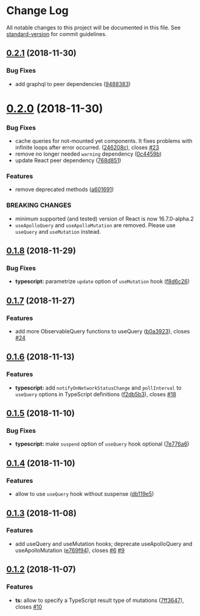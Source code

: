 # Change Log

All notable changes to this project will be documented in this file. See [standard-version](https://github.com/conventional-changelog/standard-version) for commit guidelines.

<a name="0.2.1"></a>
## [0.2.1](https://github.com/trojanowski/react-apollo-hooks/compare/v0.2.0...v0.2.1) (2018-11-30)


### Bug Fixes

* add graphql to peer dependencies ([9488383](https://github.com/trojanowski/react-apollo-hooks/commit/9488383))



<a name="0.2.0"></a>
# [0.2.0](https://github.com/trojanowski/react-apollo-hooks/compare/v0.1.8...v0.2.0) (2018-11-30)


### Bug Fixes

* cache queries for not-mounted yet components. It fixes problems with infinite loops after error occurred. ([246208c](https://github.com/trojanowski/react-apollo-hooks/commit/246208c)), closes [#23](https://github.com/trojanowski/react-apollo-hooks/issues/23)
* remove no longer needed `warning` dependency ([0c4459b](https://github.com/trojanowski/react-apollo-hooks/commit/0c4459b))
* update React peer dependency ([768d851](https://github.com/trojanowski/react-apollo-hooks/commit/768d851))


### Features

* remove deprecated methods ([a601691](https://github.com/trojanowski/react-apollo-hooks/commit/a601691))


### BREAKING CHANGES

* minimum supported (and tested) version of React is now 16.7.0-alpha.2
* `useApolloQuery` and `useApolloMutation` are removed. Please use `useQuery` and `useMutation` instead.



<a name="0.1.8"></a>
## [0.1.8](https://github.com/trojanowski/react-apollo-hooks/compare/v0.1.7...v0.1.8) (2018-11-29)


### Bug Fixes

* **typescript:** parametrize `update` option of `useMutation` hook ([f8d6c26](https://github.com/trojanowski/react-apollo-hooks/commit/f8d6c26))



<a name="0.1.7"></a>
## [0.1.7](https://github.com/trojanowski/react-apollo-hooks/compare/v0.1.6...v0.1.7) (2018-11-27)


### Features

* add more ObservableQuery functions to useQuery ([b0a3923](https://github.com/trojanowski/react-apollo-hooks/commit/b0a3923)), closes [#24](https://github.com/trojanowski/react-apollo-hooks/issues/24)



<a name="0.1.6"></a>
## [0.1.6](https://github.com/trojanowski/react-apollo-hooks/compare/v0.1.5...v0.1.6) (2018-11-13)


### Features

* **typescript:** add `notifyOnNetworkStatusChange` and `pollInterval` to `useQuery` options in TypeScript definitions ([f2db5b3](https://github.com/trojanowski/react-apollo-hooks/commit/f2db5b3)), closes [#18](https://github.com/trojanowski/react-apollo-hooks/issues/18)



<a name="0.1.5"></a>
## [0.1.5](https://github.com/trojanowski/react-apollo-hooks/compare/v0.1.4...v0.1.5) (2018-11-10)


### Bug Fixes

* **typescript:** make `suspend` option of `useQuery` hook optional ([7e776a6](https://github.com/trojanowski/react-apollo-hooks/commit/7e776a6))



<a name="0.1.4"></a>
## [0.1.4](https://github.com/trojanowski/react-apollo-hooks/compare/v0.1.3...v0.1.4) (2018-11-10)


### Features

* allow to use `useQuery` hook without suspense ([db119e5](https://github.com/trojanowski/react-apollo-hooks/commit/db119e5))



<a name="0.1.3"></a>
## [0.1.3](https://github.com/trojanowski/react-apollo-hooks/compare/v0.1.2...v0.1.3) (2018-11-08)


### Features

* add useQuery and useMutation hooks; deprecate useApolloQuery and useApolloMutation ([e769f94](https://github.com/trojanowski/react-apollo-hooks/commit/e769f94)), closes [#6](https://github.com/trojanowski/react-apollo-hooks/issues/6) [#9](https://github.com/trojanowski/react-apollo-hooks/issues/9)



<a name="0.1.2"></a>
## [0.1.2](https://github.com/trojanowski/react-apollo-hooks/compare/v0.1.1...v0.1.2) (2018-11-07)


### Features

* **ts:** allow to specify a TypeScript result type of mutations ([7ff3647](https://github.com/trojanowski/react-apollo-hooks/commit/7ff3647)), closes [#10](https://github.com/trojanowski/react-apollo-hooks/issues/10)
